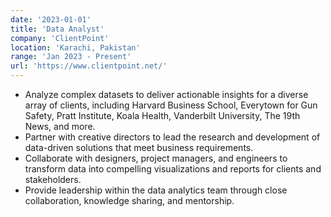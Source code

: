 ```yaml
---
date: '2023-01-01'
title: 'Data Analyst'
company: 'ClientPoint'
location: 'Karachi, Pakistan'
range: 'Jan 2023 - Present'
url: 'https://www.clientpoint.net/'
---
```


- Analyze complex datasets to deliver actionable insights for a diverse array of clients, including Harvard Business School, Everytown for Gun Safety, Pratt Institute, Koala Health, Vanderbilt University, The 19th News, and more.
- Partner with creative directors to lead the research and development of data-driven solutions that meet business requirements.
- Collaborate with designers, project managers, and engineers to transform data into compelling visualizations and reports for clients and stakeholders.
- Provide leadership within the data analytics team through close collaboration, knowledge sharing, and mentorship.
